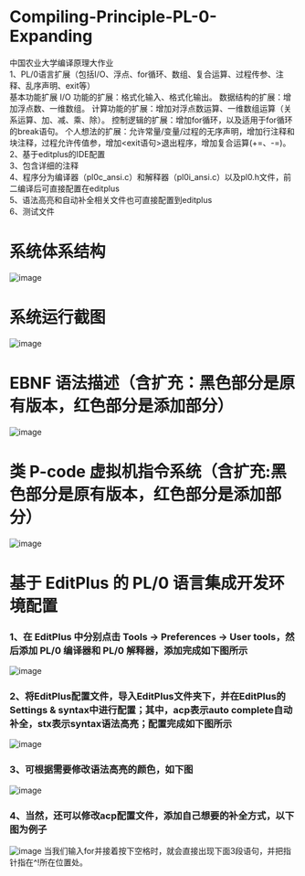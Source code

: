 # Compiling-Principle-PL-0-Expanding
中国农业大学编译原理大作业  
1、PL/0语言扩展（包括I/O、浮点、for循环、数组、复合运算、过程传参、注释、乱序声明、exit等）  
基本功能扩展
  I/O 功能的扩展：格式化输入、格式化输出。
  数据结构的扩展：增加浮点数、一维数组。
  计算功能的扩展：增加对浮点数运算、一维数组运算（关系运算、加、减、乘、除）。
  控制逻辑的扩展：增加for循环，以及适用于for循环的break语句。
  个人想法的扩展：允许常量/变量/过程的无序声明，增加行注释和块注释，过程允许传值参，增加<exit语句>退出程序，增加复合运算(+=、-=)。
2、基于editplus的IDE配置  
3、包含详细的注释  
4、程序分为编译器（pl0c_ansi.c）和解释器（pl0i_ansi.c）以及pl0.h文件，前二编译后可直接配置在editplus  
5、语法高亮和自动补全相关文件也可直接配置到editplus  
6、测试文件

# 系统体系结构
![image](https://github.com/leaving-voider/Compiling-Principle-PL0-Expanding/blob/master/ScreenShot/architecture.png)

# 系统运行截图
![image](https://github.com/leaving-voider/Compiling-Principle-PL0-Expanding/blob/master/ScreenShot/systemDisplay.png)

# EBNF 语法描述（含扩充：黑色部分是原有版本，红色部分是添加部分）
![image](https://github.com/leaving-voider/Compiling-Principle-PL0-Expanding/blob/master/ScreenShot/EBNF.png)

# 类 P-code 虚拟机指令系统（含扩充:黑色部分是原有版本，红色部分是添加部分）
![image](https://github.com/leaving-voider/Compiling-Principle-PL0-Expanding/blob/master/ScreenShot/P-code.png)

# 基于 EditPlus 的 PL/0 语言集成开发环境配置
### 1、在 EditPlus 中分别点击 Tools -> Preferences -> User tools，然后添加 PL/0 编译器和 PL/0 解释器，添加完成如下图所示
![image](https://github.com/leaving-voider/Compiling-Principle-PL0-Expanding/blob/master/ScreenShot/%E5%9B%BE%E7%89%871.png)

### 2、将EditPlus配置文件，导入EditPlus文件夹下，并在EditPlus的Settings & syntax中进行配置；其中，acp表示auto complete自动补全，stx表示syntax语法高亮；配置完成如下图所示
![image](https://github.com/leaving-voider/Compiling-Principle-PL0-Expanding/blob/master/ScreenShot/%E5%9B%BE%E7%89%872.png)

### 3、可根据需要修改语法高亮的颜色，如下图
![image](https://github.com/leaving-voider/Compiling-Principle-PL0-Expanding/blob/master/ScreenShot/%E5%9B%BE%E7%89%873.png)

### 4、当然，还可以修改acp配置文件，添加自己想要的补全方式，以下图为例子
![image](https://github.com/leaving-voider/Compiling-Principle-PL0-Expanding/blob/master/ScreenShot/%E5%9B%BE%E7%89%874.png)
当我们输入for并接着按下空格时，就会直接出现下面3段语句，并把指针指在^!所在位置处。
